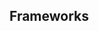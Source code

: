 <script setup>
import ReactBeta from './react-beta.md';
import iOS from './ios.md';
import data from './data.json';
</script>

## Frameworks

<tabs-content>
  <template #react-beta>
   <react-beta />
  </template>
  <template #iOS>
    <iOS />
  </template>
</tabs-content>
